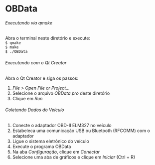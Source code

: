 # OBData

###### Executando via qmake
Abra o terminal neste diretório e execute: <br />
`$ qmake`<br />
`$ make`<br />
`$ ./OBData`

###### Executando com o Qt Creator
Abra o Qt Creator e siga os passos: <br />
1. *File > Open File or Project...*
2. Selecione o arquivo *OBData.pro* deste diretório
3. Clique em *Run*

###### Coletando Dados do Veículo
1. Conecte o adaptador OBD-II ELM327 no veículo
2. Estabeleca uma comunicação USB ou Bluetooth (RFCOMM) com o adaptador
3. Ligue o sistema eletrônico do veículo
4. Execute o programa OBData
5. Na aba *Configuração*, clique em *Conectar*
6. Selecione uma aba de gráficos e clique em *Iniciar* (Ctrl + R)
